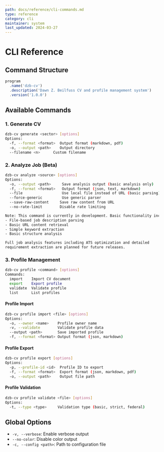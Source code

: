 ```yaml
---
path: docs/reference/cli-commands.md
type: reference
category: cli
maintainer: system
last_updated: 2024-03-27
---
```


# CLI Reference

## Command Structure
```typescript
program
  .name('dzb-cv')
  .description('Dawn Z. Beilfuss CV and profile management system')
  .version('1.0.0')
```

## Available Commands

### 1. Generate CV
```bash
dzb-cv generate <sector> [options]
Options:
  -f, --format <format>  Output format (markdown, pdf)
  -o, --output <path>    Output directory
  --filename <n>      Custom filename
```

### 2. Analyze Job (Beta)
```bash
dzb-cv analyze <source> [options]
Options:
  -o, --output <path>     Save analysis output (basic analysis only)
  -f, --format <format>   Output format (json, text, markdown)
  --file                  Use local file instead of URL (basic parsing)
  --force-generic         Use generic parser
  --save-raw-content     Save raw content from URL
  --no-rate-limit        Disable rate limiting

Note: This command is currently in development. Basic functionality includes:
- File-based job description parsing
- Basic URL content retrieval
- Simple keyword extraction
- Basic structure analysis

Full job analysis features including ATS optimization and detailed 
requirement extraction are planned for future releases.
```

### 3. Profile Management
```bash
dzb-cv profile <command> [options]
Commands:
  import    Import CV document
  export    Export profile
  validate  Validate profile
  list      List profiles
```

#### Profile Import
```bash
dzb-cv profile import <file> [options]
Options:
  -o, --owner <name>    Profile owner name
  -v, --validate        Validate profile data
  --output <path>       Save imported profile
  -f, --format <format> Output format (json, markdown)
```

#### Profile Export
```bash
dzb-cv profile export [options]
Options:
  -p, --profile-id <id>  Profile ID to export
  -f, --format <format>  Export format (json, markdown, pdf)
  -o, --output <path>    Output file path
```

#### Profile Validation
```bash
dzb-cv profile validate <file> [options]
Options:
  -t, --type <type>     Validation type (basic, strict, federal)
```

## Global Options
- `-v, --verbose`: Enable verbose output
- `--no-color`: Disable color output
- `-c, --config <path>`: Path to configuration file 